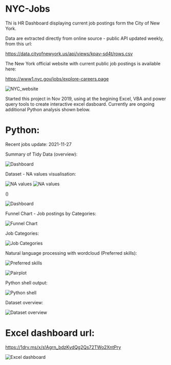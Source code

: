 # NYC-Jobs

Thi is HR Dashboard displaying current job postings form the City of New York.

Data are extracted directly from online source - public API updated weekly, from this url: 

https://data.cityofnewyork.us/api/views/kpav-sd4t/rows.csv

The New York official website with current public job postings is available here:

https://www1.nyc.gov/jobs/explore-careers.page

![NYC_website](https://github.com/arturmark/NYC-Jobs/blob/master/NYC_website.PNG)


Started this project in Nov 2019, using at the begining Excel, VBA and power query tools to create interactive excel dasboard. Currently are ongoing additional Python analysis shown below.



# Python:
Recent jobs update: 2021-11-27

Summary of Tidy Data (overview):

![Dashboard](https://github.com/arturmark/NYC-Jobs/blob/master/NYC_dataset_overview.PNG)

Dataset - NA values visualisation:

![NA values](https://github.com/arturmark/NYC-Jobs/blob/master/NA_Matrix.png)
![NA values](https://github.com/arturmark/NYC-Jobs/blob/master/NA_Bar.png)

()

![Dashboard](https://github.com/arturmark/NYC-Jobs/blob/master/Dashboard.png)

Funnel Chart - Job postings by Categories:

![Funnel Chart](https://github.com/arturmark/NYC-Jobs/blob/master/Funnel%20(a-z).png)

Job Categories:

![Job Categories](https://github.com/arturmark/NYC-Jobs/blob/master/Python%20Chart-1.png)

Natural language processing with wordcloud (Preferred skills):

![Preferred skills](https://github.com/arturmark/NYC-Jobs/blob/master/Preferred%20skills.png)


![Pairplot](https://github.com/arturmark/NYC-Jobs/blob/master/Pairplot.png)

Python shell output:

![Python shell](https://github.com/arturmark/NYC-Jobs/blob/master/Python%20analysis.png)

Dataset overview:

![Dataset overview](https://github.com/arturmark/NYC-Jobs/blob/master/Dataset%20overview.png)





# Excel dashboard url: 

https://1drv.ms/x/s!Agrn_bdzKydQg2Qs72TWo2XntPry

![Excel dashboard](https://github.com/arturmark/NYC-Jobs/blob/master/NYC%20Jobs%20-%20Excel%20Dashboard.PNG)
